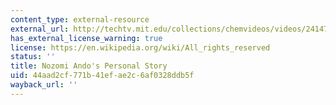 ```yaml
---
content_type: external-resource
external_url: http://techtv.mit.edu/collections/chemvideos/videos/24147-nozomi-ando-s-personal-story
has_external_license_warning: true
license: https://en.wikipedia.org/wiki/All_rights_reserved
status: ''
title: Nozomi Ando's Personal Story
uid: 44aad2cf-771b-41ef-ae2c-6af0328ddb5f
wayback_url: ''
---
```

